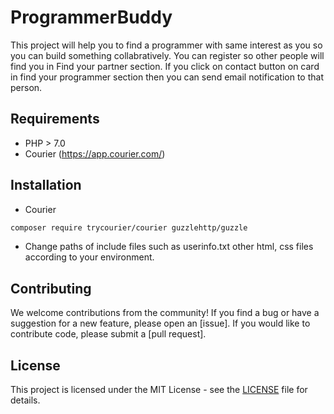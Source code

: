 # ProgrammerBuddy

This project will help you to find a programmer with same interest as you so you can build something  collabratively.
You can register so other people will find you in Find your partner section.
If you click on contact button on card in find your programmer section then you can send email notification to that person.

## Requirements
  
  - PHP > 7.0 
  - Courier (https://app.courier.com/)
  
## Installation
- Courier 
```bash
composer require trycourier/courier guzzlehttp/guzzle
```
- Change paths of include files such as userinfo.txt other html, css files according to your environment.
  
## Contributing

We welcome contributions from the community! If you find a bug or have a suggestion for a new feature, please open an [issue]. If you would like to contribute code, please submit a [pull request].

## License

This project is licensed under the MIT License - see the [LICENSE](LICENSE) file for details.

